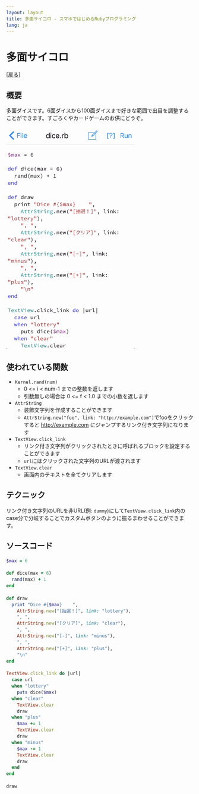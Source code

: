 ```yaml
---
layout: layout
title: 多面サイコロ - スマホではじめるRubyプログラミング
lang: ja
---
```

# 多面サイコロ

[[戻る]](./index.html)

## 概要
多面ダイスです。6面ダイスから100面ダイスまで好きな範囲で出目を調整することができます。すごろくやカードゲームのお供にどうぞ。

![dice](/images/dice.gif)

## 使われている関数
- `Kernel.rand(num)`
  - 0 <= i < num-1 までの整数を返します
  - 引数無しの場合は 0 <= f < 1.0 までの小数を返します
- `AttrString`
  - 装飾文字列を作成することができます
  - `AttrString.new("foo", link: "http://example.com")`でfooをクリックすると http://example.com にジャンプするリンク付き文字列になります
- `TextView.click_link`
  - リンク付き文字列がクリックされたときに呼ばれるブロックを設定することができます
  - `url`にはクリックされた文字列のURLが渡されます
- `TextView.clear`
  - 画面内のテキストを全てクリアします

## テクニック
リンク付き文字列のURLを非URL(例: `dummy`)にして`TextView.click_link`内のcase分で分岐することでカスタムボタンのように振るまわせることができます。
  
## ソースコード
```ruby
$max = 6

def dice(max = 6)
  rand(max) + 1
end

def draw
  print "Dice #{$max}    ",
    AttrString.new("[抽選！]", link: "lottery"),
    ", ",
    AttrString.new("[クリア]", link: "clear"),
    ", ",
    AttrString.new("[-]", link: "minus"),
    ", ",
    AttrString.new("[+]", link: "plus"),
    "\n"
end

TextView.click_link do |url|
  case url
  when "lottery"
    puts dice($max)
  when "clear"
    TextView.clear
    draw
  when "plus"
    $max += 1
    TextView.clear
    draw
  when "minus"
    $max -= 1
    TextView.clear
    draw
  end
end

draw
```
